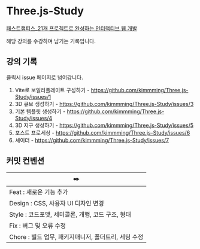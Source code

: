 # Three.js-Study
[패스트캠퍼스_21개 프로젝트로 완성하는 인터랙티브 웹 개발](https://fastcampus.co.kr/dev_online_interactive)

해당 강의를 수강하며 남기는 기록입니다.

## 강의 기록 

클릭시 issue 페이지로 넘어갑니다.

1. Vite로 보일러플레이트 구성하기 - https://github.com/kimmming/Three.js-Study/issues/1
2. 3D 큐브 생성하기 - https://github.com/kimmming/Three.js-Study/issues/3
3. 기본 템플릿 생성하기 - https://github.com/kimmming/Three.js-Study/issues/4
4. 3D 지구 생성하기 - https://github.com/kimmming/Three.js-Study/issues/5
5. 포스트 프로세싱 -  https://github.com/kimmming/Three.js-Study/issues/6
6. 셰이더 -  https://github.com/kimmming/Three.js-Study/issues/7
## 커밋 컨벤션


|✒️|
|-|
| Feat : 새로운 기능 추가 |
| Design : CSS, 사용자 UI 디자인 변경 |
| Style : 코드포맷, 세미콜론, 개행, 코드 구조, 형태|
| Fix : 버그 및 오류 수정|
| Chore : 빌드 업무, 패키지매니저, 폴더트리, 세팅 수정|
